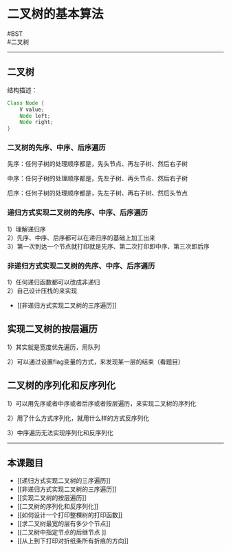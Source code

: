 # 二叉树的基本算法

#BST   
#二叉树


---

## 二叉树

结构描述：
```java
Class Node {
	V value;
	Node left;
	Node right;
}
```


### 二叉树的先序、中序、后序遍历
先序：任何子树的处理顺序都是，先头节点、再左子树、然后右子树

中序：任何子树的处理顺序都是，先左子树、再头节点、然后右子树

后序：任何子树的处理顺序都是，先左子树、再右子树、然后头节点


### 递归方式实现二叉树的先序、中序、后序遍历

1）理解递归序  
2）先序、中序、后序都可以在递归序的基础上加工出来  
3）第一次到达一个节点就打印就是先序、第二次打印即中序、第三次即后序  


### 非递归方式实现二叉树的先序、中序、后序遍历

1）任何递归函数都可以改成非递归  
2）自己设计压栈的来实现  

- [[非递归方式实现二叉树的三序遍历]]

## 实现二叉树的按层遍历

1）其实就是宽度优先遍历，用队列

2）可以通过设置flag变量的方式，来发现某一层的结束（看题目）


## 二叉树的序列化和反序列化
1）可以用先序或者中序或者后序或者按层遍历，来实现二叉树的序列化

2）用了什么方式序列化，就用什么样的方式反序列化

3）中序遍历无法实现序列化和反序列化


---
## 本课题目
- [[递归方式实现二叉树的三序遍历]]
- [[非递归方式实现二叉树的三序遍历]]
- [[实现二叉树的按层遍历]]   
- [[二叉树的序列化和反序列化]]  
-  [[如何设计一个打印整棵树的打印函数]]  
- [[求二叉树最宽的层有多少个节点]]  
- [[二叉树中指定节点的后继节点 ]]  
- [[从上到下打印对折纸条所有折痕的方向]]  

